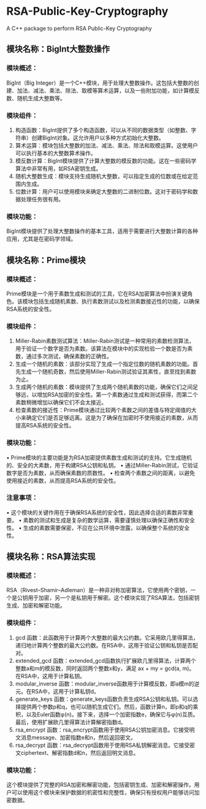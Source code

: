 # RSA-Public-Key-Cryptography
A C++ package to perform RSA Public-Key Cryptography

## 模块名称：BigInt大整数操作

### 模块概述：
BigInt（Big Integer）是一个C++模块，用于处理大整数操作。这包括大整数的创建、加法、减法、乘法、除法、取模等算术运算，以及一些附加功能，如计算模反数、随机生成大整数等。
### 模块组件：
1.	构造函数：BigInt提供了多个构造函数，可以从不同的数据类型（如整数、字符串）创建BigInt对象。这允许用户以多种方式初始化大整数。
2.	算术运算：模块包括大整数的加法、减法、乘法、除法和取模运算。这使用户可以执行基本的大整数算术操作。
3.	模反数计算：BigInt模块提供了计算大整数的模反数的功能。这在一些密码学算法中非常有用，如RSA密钥生成。
4.	随机大整数生成：模块支持生成随机大整数，可以指定生成的位数或在给定范围内生成。
5.	位数计算：用户可以使用模块来确定大整数的二进制位数。这对于密码学和数据处理任务很有用。
### 模块功能：
BigInt模块提供了处理大整数操作的基本工具，适用于需要进行大整数计算的各种应用，尤其是在密码学领域。


## 模块名称：Prime模块

### 模块概述：
Prime模块是一个用于素数生成和测试的工具，它在RSA加密算法中扮演关键角色。该模块包括生成随机素数、执行素数测试以及检测素数接近性的功能，以确保RSA系统的安全性。
### 模块组件：
1.	Miller-Rabin素数测试算法：Miller-Rabin测试是一种常用的素数检测算法，用于验证一个数字是否为素数。该算法在模块中的实现检验一个数是否为素数，通过多次测试，确保素数的正确性。
2.	生成一个随机的素数：该部分实现了生成一个指定位数的随机素数的功能。首先生成一个随机奇数，然后使用Miller-Rabin测试验证其素性，直至找到素数为止。
3.	生成两个随机的素数：模块提供了生成两个随机素数的功能，确保它们之间足够远，以增加RSA加密的安全性。第一个素数通过生成和测试获得，而第二个素数稍微增加以确保它们不会太接近。
4.	检查素数的接近性：Prime模块通过比较两个素数之间的差值与特定阈值的大小来确定它们是否足够远离。这是为了确保在加密时不使用接近的素数，从而提高RSA系统的安全性。
### 模块功能：
•	Prime模块的主要功能是为RSA加密提供素数生成和测试的支持。它生成随机的、安全的大素数，用于构建RSA公钥和私钥。
•	通过Miller-Rabin测试，它验证数字是否为素数，从而确保素数的质数性。
•	检查两个素数之间的距离，以避免使用接近的素数，从而提高RSA系统的安全性。
### 注意事项：
•	这个模块的关键作用在于确保RSA系统的安全性，因此选择合适的素数非常重要。
•	素数的测试和生成是复杂的数学运算，需要谨慎处理以确保正确性和安全性。
•	生成的素数需要保密，不应在公共环境中泄露，以确保整个系统的安全性。

## 模块名称：RSA算法实现

### 模块概述：
RSA（Rivest–Shamir–Adleman）是一种非对称加密算法，它使用两个密钥，一个是公钥用于加密，另一个是私钥用于解密。这个模块实现了RSA算法，包括密钥生成、加密和解密功能。
### 模块组件：
1.	gcd 函数：此函数用于计算两个大整数的最大公约数。它采用欧几里得算法，递归地计算两个整数的最大公约数。在RSA中，这用于验证公钥和私钥是否配对。
2.	extended_gcd 函数：extended_gcd函数执行扩展欧几里得算法，计算两个整数a和m的模反数，同时返回两个整数x和y，满足 ax + my = gcd(a, m)。在RSA中，这用于计算私钥。
3.	modular_inverse 函数：modular_inverse函数用于计算模反数，即a模m的逆元。在RSA中，这用于计算私钥d。
4.	generate_keys 函数：generate_keys函数负责生成RSA公钥和私钥。可以选择提供两个参数p和q，也可以随机生成它们。然后，函数计算n，即p和q的乘积，以及Euler函数φ(n)。接下来，选择一个加密指数e，确保它与φ(n)互质。最后，使用扩展欧几里得算法计算解密指数d。
5.	rsa_encrypt 函数：rsa_encrypt函数用于使用RSA公钥加密消息。它接受明文消息message、加密指数e和n，然后返回密文。
6.	rsa_decrypt 函数：rsa_decrypt函数用于使用RSA私钥解密消息。它接受密文ciphertext、解密指数d和n，然后返回明文消息。
### 模块功能：
这个模块提供了完整的RSA加密和解密功能，包括密钥生成、加密和解密操作。用户可以使用这个模块来保护数据的机密性和完整性，确保只有授权用户能够访问加密数据。

